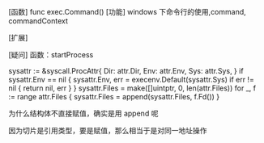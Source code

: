 [函数]
func exec.Command()
[功能]
windows 下命令行的使用,command, commandContext

[扩展]


[疑问]
函数：startProcess

sysattr := &syscall.ProcAttr{
Dir: attr.Dir,
Env: attr.Env,
Sys: attr.Sys,
}
if sysattr.Env == nil {
sysattr.Env, err = execenv.Default(sysattr.Sys)
if err != nil {
return nil, err
}
}
sysattr.Files = make([]uintptr, 0, len(attr.Files))
for _, f := range attr.Files {
sysattr.Files = append(sysattr.Files, f.Fd())
}

为什么结构体不直接赋值，确实是用 append 呢

因为切片是引用类型，要是赋值，那么相当于是对同一地址操作